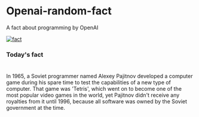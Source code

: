 
# Openai-random-fact
 A fact about programming by OpenAI

[![fact](https://github.com/MarioVidoni/openai-daily-fact/actions/workflows/main.yml/badge.svg)](https://github.com/MarioVidoni/openai-daily-fact/actions/workflows/main.yml)

### Today's fact
# 
In 1965, a Soviet programmer named Alexey Pajitnov developed a computer game during his spare time to test the capabilities of a new type of computer. That game was 'Tetris', which went on to become one of the most popular video games in the world, yet Pajitnov didn't receive any royalties from it until 1996, because all software was owned by the Soviet government at the time.